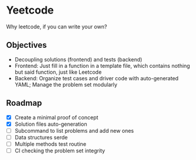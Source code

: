 # Yeetcode

Why leetcode, if you can write your own?

## Objectives

- Decoupling solutions (frontend) and tests (backend)
- Frontend: Just fill in a function in a template file,
  which contains nothing but said function, just like Leetcode
- Backend: Organize test cases and driver code with auto-generated YAML;
  Manage the problem set modularly

## Roadmap

- [x] Create a minimal proof of concept
- [x] Solution files auto-generation
- [ ] Subcommand to list problems and add new ones
- [ ] Data structures serde
- [ ] Multiple methods test routine
- [ ] CI checking the problem set integrity
